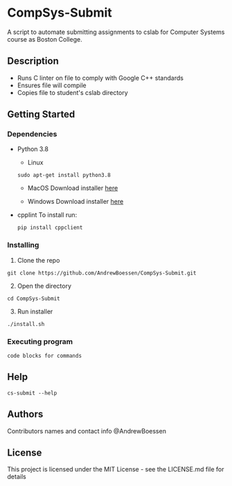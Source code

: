 # CompSys-Submit

A script to automate submitting assignments to cslab for Computer Systems course as Boston College.

## Description

* Runs C linter on file to comply with Google C++ standards
* Ensures file will compile
* Copies file to student's cslab directory

## Getting Started

### Dependencies

* Python 3.8
    * Linux
    ```
    sudo apt-get install python3.8
    ```
    * MacOS
    Download installer [here](https://www.python.org/downloads/macos/)

    * Windows
    Download installer [here](https://www.python.org/downloads/windows/)

* cpplint 
    To install run:
    ```
    pip install cppclient
    ```

### Installing

1. Clone the repo
```
git clone https://github.com/AndrewBoessen/CompSys-Submit.git
```

2. Open the directory
```
cd CompSys-Submit
```

3. Run installer
```
./install.sh
```

### Executing program

```
code blocks for commands
```

## Help

```
cs-submit --help
```

## Authors

Contributors names and contact info
@AndrewBoessen

## License

This project is licensed under the MIT License - see the LICENSE.md file for details

